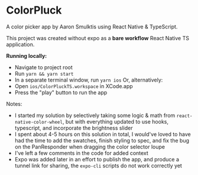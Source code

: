 # ColorPluck

A color picker app by Aaron Smulktis using React Native & TypeScript.

This project was created without expo as a **bare workflow** React Native TS application.

**Running locally:**

- Navigate to project root
- Run `yarn && yarn start`
- In a separate terminal window, run `yarn ios`
Or, alternatively:
- Open `ios/ColorPluckTS.workspace` in XCode.app
- Press the "play" button to run the app

Notes:

- I started my solution by selectively taking some logic & math from `react-native-color-wheel`, but with everything updated to use hooks, typescript, and incorporate the brightness slider
- I spent about 4-5 hours on this solution in total, I would've loved to have had the time to add the swatches, finish styling to spec, and fix the bug on the PanResponder when dragging the color selector loupe
- I've left a few comments in the code for added context
- Expo was added later in an effort to publish the app, and produce a tunnel link for sharing, the `expo-cli` scripts do not work correctly yet